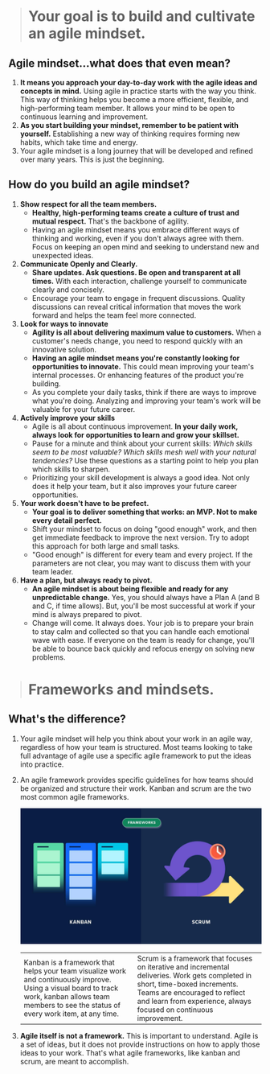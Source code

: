> # **Your goal is to build and cultivate an  agile mindset.**

## Agile mindset...what does that even mean?

1. **It means you approach your day-to-day work with the agile ideas and concepts in mind.** Using agile in practice starts with the way you think. This way of thinking helps you become a more efficient, flexible, and high-performing team member. It allows your mind to be open to continuous learning and improvement.
2. **As you start building your mindset, remember to be patient with yourself.** Establishing a new way of thinking requires forming new habits, which take time and energy.
3. Your agile mindset is a long journey that will be developed and refined over many years. This is just the beginning.

## **How do you build an agile mindset?**

1. **Show respect for all the team members.**
   - **Healthy, high-performing teams create a culture of trust and mutual respect.** That's the backbone of agility.
   - Having an agile mindset means you embrace different ways of thinking and working, even if you don't always agree with them. Focus on keeping an open mind and seeking to understand new and unexpected ideas.
2. **Communicate Openly and Clearly.**
   - **Share updates. Ask questions. Be open and transparent at all times.** With each interaction, challenge yourself to communicate clearly and concisely. 
   - Encourage your team to engage in frequent discussions. Quality discussions can reveal critical information that moves the work forward and helps the team feel more connected.
3. **Look for ways to innovate**
   -  **Agility is all about delivering maximum value to customers.** When a customer's needs change, you need to respond quickly with an innovative solution.
   -  **Having an agile mindset means you're constantly looking for opportunities to innovate.** This could mean improving your team's internal processes. Or enhancing features of the product you're building.
   -  As you complete your daily tasks, think if there are ways to improve what you're doing. Analyzing and improving your team's work will be valuable for your future career.
4. **Actively improve your skills**
   - Agile is all about continuous improvement. **In your daily work, always look for opportunities to learn and grow your skillset.**
   - Pause for a minute and think about your current skills: _Which skills seem to be most valuable? Which skills mesh well with your natural tendencies?_ Use these questions as a starting point to help you plan which skills to sharpen.
   - Prioritizing your skill development is always a good idea. Not only does it help your team, but it also improves your future career opportunities.
5. **Your work doesn't have to be prefect.**
   -  **Your goal is to deliver something that works: an MVP. Not to make every detail perfect.**
   -  Shift your mindset to focus on doing "good enough" work, and then get immediate feedback to improve the next version. Try to adopt this approach for both large and small tasks.
   -  "Good enough" is different for every team and every project. If the parameters are not clear, you may want to discuss them with your team leader.
6. **Have a plan, but always ready to pivot.**
   -  **An agile mindset is about being flexible and ready for any unpredictable change.** Yes, you should always have a Plan A (and B and C, if time allows). But, you'll be most successful at work if your mind is always prepared to pivot.
   -  Change will come. It always does. Your job is to prepare your brain to stay calm and collected so that you can handle each emotional wave with ease. If everyone on the team is ready for change, you'll be able to bounce back quickly and refocus energy on solving new problems.

> # **Frameworks and mindsets.**

## **What's the difference?**

1. Your agile mindset will help you think about your work in an agile way, regardless of how your team is structured. Most teams looking to take full advantage of agile use a specific agile framework to put the ideas into practice.
2. An  agile framework  provides specific guidelines for how teams should be organized and structure their work. Kanban and scrum are the two most common agile frameworks.

   ![scrum_vs_kanban](../assets/scrum_vs_kanban.jpeg)

   |||
   |:----|:----|
   |Kanban  is a framework that helps your team visualize work and continuously improve. Using a visual board to track work, kanban allows team members to see the status of every work item, at any time.|Scrum  is a framework that focuses on iterative and incremental deliveries. Work gets completed in short, time-boxed increments. Teams are encouraged to reflect and learn from experience, always focused on continuous improvement.|

3. **Agile itself is not a framework.** This is important to understand. Agile is a set of ideas, but it does not provide instructions on how to apply those ideas to your work. That's what agile frameworks, like kanban and scrum, are meant to accomplish.
